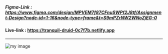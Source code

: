 ##### Figma-Link : https://www.figma.com/design/MPVEM7f87CFnuSWPf2J8tf/Assignment-Design?node-id=1-16&node-type=frame&t=S9mPZrNW2WNoZjEG-0
#### Live-link : https://tranquil-druid-0c7f7b.netlify.app

<hr/>

![my image](https://i.ibb.co.com/xFyJF0m/Nerdy-11-27-2024-12-23-AM.png)
